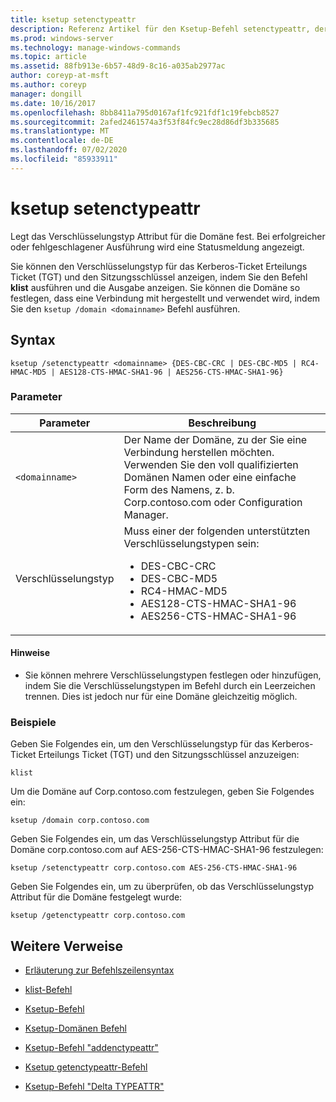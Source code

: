```yaml
---
title: ksetup setenctypeattr
description: Referenz Artikel für den Ksetup-Befehl setenctypeattr, der das Attribut für den Verschlüsselungstyp für die Domäne festlegt.
ms.prod: windows-server
ms.technology: manage-windows-commands
ms.topic: article
ms.assetid: 88fb913e-6b57-48d9-8c16-a035ab2977ac
author: coreyp-at-msft
ms.author: coreyp
manager: dongill
ms.date: 10/16/2017
ms.openlocfilehash: 8bb8411a795d0167af1fc921fdf1c19febcb8527
ms.sourcegitcommit: 2afed2461574a3f53f84fc9ec28d86df3b335685
ms.translationtype: MT
ms.contentlocale: de-DE
ms.lasthandoff: 07/02/2020
ms.locfileid: "85933911"
---
```

# <a name="ksetup-setenctypeattr"></a>ksetup setenctypeattr

Legt das Verschlüsselungstyp Attribut für die Domäne fest. Bei erfolgreicher oder fehlgeschlagener Ausführung wird eine Statusmeldung angezeigt.

Sie können den Verschlüsselungstyp für das Kerberos-Ticket Erteilungs Ticket (TGT) und den Sitzungsschlüssel anzeigen, indem Sie den Befehl **klist** ausführen und die Ausgabe anzeigen. Sie können die Domäne so festlegen, dass eine Verbindung mit hergestellt und verwendet wird, indem Sie den `ksetup /domain <domainname>` Befehl ausführen.

## <a name="syntax"></a>Syntax

```
ksetup /setenctypeattr <domainname> {DES-CBC-CRC | DES-CBC-MD5 | RC4-HMAC-MD5 | AES128-CTS-HMAC-SHA1-96 | AES256-CTS-HMAC-SHA1-96}
```

### <a name="parameters"></a>Parameter

| Parameter | Beschreibung |
| --------- | ----------- |
| `<domainname>` | Der Name der Domäne, zu der Sie eine Verbindung herstellen möchten. Verwenden Sie den voll qualifizierten Domänen Namen oder eine einfache Form des Namens, z. b. Corp.contoso.com oder Configuration Manager. |
| Verschlüsselungstyp | Muss einer der folgenden unterstützten Verschlüsselungstypen sein:<ul><li>DES-CBC-CRC</li><li>DES-CBC-MD5</li><li>RC4-HMAC-MD5</li><li>AES128-CTS-HMAC-SHA1-96</li><li>AES256-CTS-HMAC-SHA1-96</li></ul> |

#### <a name="remarks"></a>Hinweise

- Sie können mehrere Verschlüsselungstypen festlegen oder hinzufügen, indem Sie die Verschlüsselungstypen im Befehl durch ein Leerzeichen trennen. Dies ist jedoch nur für eine Domäne gleichzeitig möglich.

### <a name="examples"></a>Beispiele

Geben Sie Folgendes ein, um den Verschlüsselungstyp für das Kerberos-Ticket Erteilungs Ticket (TGT) und den Sitzungsschlüssel anzuzeigen:

```
klist
```

Um die Domäne auf Corp.contoso.com festzulegen, geben Sie Folgendes ein:

```
ksetup /domain corp.contoso.com
```

Geben Sie Folgendes ein, um das Verschlüsselungstyp Attribut für die Domäne corp.contoso.com auf AES-256-CTS-HMAC-SHA1-96 festzulegen:

```
ksetup /setenctypeattr corp.contoso.com AES-256-CTS-HMAC-SHA1-96
```

Geben Sie Folgendes ein, um zu überprüfen, ob das Verschlüsselungstyp Attribut für die Domäne festgelegt wurde:

```
ksetup /getenctypeattr corp.contoso.com
```

## <a name="additional-references"></a>Weitere Verweise

- [Erläuterung zur Befehlszeilensyntax](command-line-syntax-key.md)

- [klist-Befehl](klist.md)

- [Ksetup-Befehl](ksetup.md)

- [Ksetup-Domänen Befehl](ksetup-domain.md)

- [Ksetup-Befehl "addenctypeattr"](ksetup-addenctypeattr.md)

- [Ksetup getenctypeattr-Befehl](ksetup-getenctypeattr.md)

- [Ksetup-Befehl "Delta TYPEATTR"](ksetup-delenctypeattr.md)

